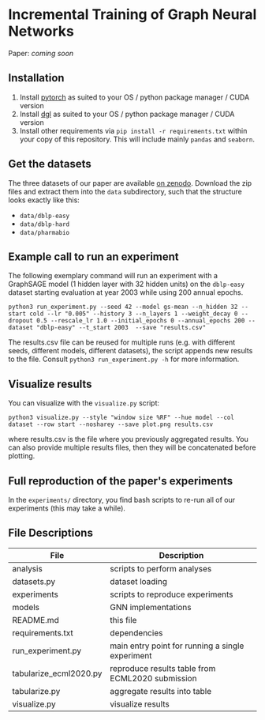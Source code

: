 # Incremental Training of Graph Neural Networks

Paper: *coming soon*


## Installation

1. Install [pytorch](https://pytorch.org/get-started/locally/) as suited to your
   OS / python package manager / CUDA version
1. Install [dgl](https://www.dgl.ai/pages/start.html) as suited to your
   OS / python package manager / CUDA version
1. Install other requirements via `pip install -r requirements.txt` within your
   copy of this repository. This will include mainly `pandas` and `seaborn`.

## Get the datasets

The three datasets of our paper are available [on zenodo](https://zenodo.org/record/3764770).
Download the zip files and extract them into the `data` subdirectory, such that the structure looks exactly like this:

- `data/dblp-easy`
- `data/dblp-hard`
- `data/pharmabio`

## Example call to run an experiment

The following exemplary command will run an experiment with a GraphSAGE model (1 hidden layer with 32 hidden units) on the `dblp-easy` dataset starting evaluation at year 2003 while using 200 annual epochs.

```
python3 run_experiment.py --seed 42 --model gs-mean --n_hidden 32 --start cold --lr "0.005" --history 3 --n_layers 1 --weight_decay 0 --dropout 0.5 --rescale_lr 1.0 --initial_epochs 0 --annual_epochs 200 --dataset "dblp-easy" --t_start 2003  --save "results.csv"                       
```

The results.csv file can be reused for multiple runs (e.g. with different seeds, different models, different datasets), the script appends new results to the file.
Consult `python3 run_experiment.py -h` for more information.


## Visualize results

You can visualize with the `visualize.py` script:

```
python3 visualize.py --style "window size %RF" --hue model --col dataset --row start --nosharey --save plot.png results.csv
```

where results.csv is the file where you previously aggregated results. You can also provide multiple results files, then they will be concatenated before plotting.

## Full reproduction of the paper's experiments

In the `experiments/` directory, you find bash scripts to re-run all of our experiments (this may take a while).

## File Descriptions

| File                   | Description                                      |
| -                      | -                                                |
| analysis               | scripts to perform analyses                      |
| datasets.py            | dataset loading                                  |
| experiments            | scripts to reproduce experiments                 |
| models                 | GNN implementations                              |
| README.md              | this file                                        |
| requirements.txt       | dependencies                                     |
| run_experiment.py      | main entry point for running a single experiment |
| tabularize_ecml2020.py | reproduce results table from ECML2020 submission |
| tabularize.py          | aggregate results into table                     |
| visualize.py           | visualize results                                |
